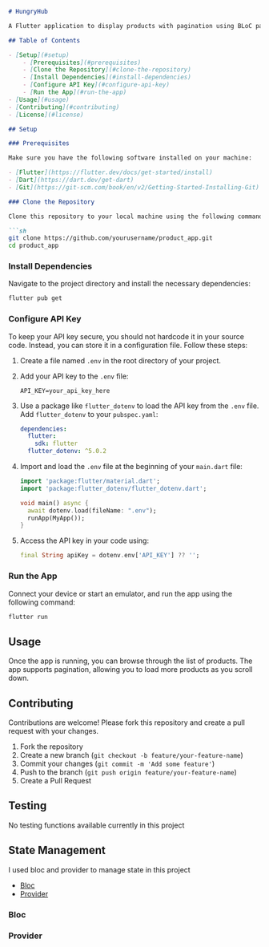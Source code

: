 ```markdown
# HungryHub

A Flutter application to display products with pagination using BLoC pattern.

## Table of Contents

- [Setup](#setup)
    - [Prerequisites](#prerequisites)
    - [Clone the Repository](#clone-the-repository)
    - [Install Dependencies](#install-dependencies)
    - [Configure API Key](#configure-api-key)
    - [Run the App](#run-the-app)
- [Usage](#usage)
- [Contributing](#contributing)
- [License](#license)

## Setup

### Prerequisites

Make sure you have the following software installed on your machine:

- [Flutter](https://flutter.dev/docs/get-started/install)
- [Dart](https://dart.dev/get-dart)
- [Git](https://git-scm.com/book/en/v2/Getting-Started-Installing-Git)

### Clone the Repository

Clone this repository to your local machine using the following command:

```sh
git clone https://github.com/yourusername/product_app.git
cd product_app
```

### Install Dependencies

Navigate to the project directory and install the necessary dependencies:

```sh
flutter pub get
```

### Configure API Key

To keep your API key secure, you should not hardcode it in your source code. Instead, you can store
it in a configuration file. Follow these steps:

1. Create a file named `.env` in the root directory of your project.

2. Add your API key to the `.env` file:

   ```env
   API_KEY=your_api_key_here
   ```

3. Use a package like `flutter_dotenv` to load the API key from the `.env` file.
   Add `flutter_dotenv` to your `pubspec.yaml`:

   ```yaml
   dependencies:
     flutter:
       sdk: flutter
     flutter_dotenv: ^5.0.2
   ```

4. Import and load the `.env` file at the beginning of your `main.dart` file:

   ```dart
   import 'package:flutter/material.dart';
   import 'package:flutter_dotenv/flutter_dotenv.dart';

   void main() async {
     await dotenv.load(fileName: ".env");
     runApp(MyApp());
   }
   ```

5. Access the API key in your code using:

   ```dart
   final String apiKey = dotenv.env['API_KEY'] ?? '';
   ```

### Run the App

Connect your device or start an emulator, and run the app using the following command:

```sh
flutter run
```

## Usage

Once the app is running, you can browse through the list of products. The app supports pagination,
allowing you to load more products as you scroll down.

## Contributing

Contributions are welcome! Please fork this repository and create a pull request with your changes.

1. Fork the repository
2. Create a new branch (`git checkout -b feature/your-feature-name`)
3. Commit your changes (`git commit -m 'Add some feature'`)
4. Push to the branch (`git push origin feature/your-feature-name`)
5. Create a Pull Request

## Testing

No testing functions available currently in this project

## State Management

I used bloc and provider to manage state in this project

- [Bloc](https://pub.dev/packages/flutter_bloc)
- [Provider](https://pub.dev/packages/provider)

### Bloc

### Provider

```
